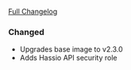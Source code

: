 [Full Changelog][changelog]

### Changed

- Upgrades base image to v2.3.0
- Adds Hassio API security role

[changelog]: https://github.com/hassio-addons/addon-example/compare/v1.5.1...v1.6.0
